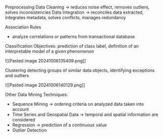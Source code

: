 
Preprocessing
	Data Cleaning -> reduces noise effect, removes outliers, solves inconsistencies
	Data Integration -> reconciles data extracted, integrates metadata, solves conflicts, manages redundancy

Association Rules
- analyze correlations or patterns from transactional database

Classification
	Objectives: prediction of class label, definition of an interpretable model of a given phenomenon

![[Pasted image 20241006135409.png]]

Clustering
	detecting groups of similar data objects, identifying exceptions and outliers

![[Pasted image 20241006140129.png]]

Other Data Mining Techniques:
- Sequence Mining -> ordering criteria on analyzed data taken into account
- Time Series and Geospatial Data -> temporal and spatial information are considered
- Regression -> prediction of a continuous value
- Outlier Detection